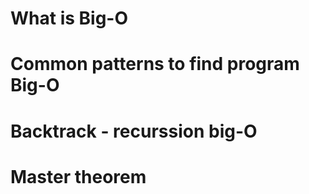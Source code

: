 # What is Big-O

# Common patterns to find program Big-O

# Backtrack - recurssion big-O

# Master theorem